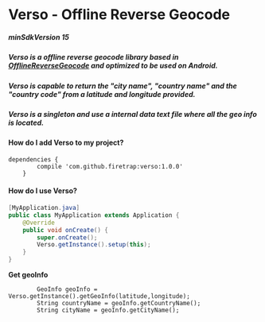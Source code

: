 # Verso - Offline Reverse Geocode 
##### minSdkVersion 15 

##### Verso is a offline reverse geocode library based in [OfflineReverseGeocode](https://github.com/AReallyGoodName/OfflineReverseGeocode) and optimized to be used on Android.

##### Verso is capable to return the "city name", "country name" and the "country code" from a latitude and longitude provided.

##### Verso is a singleton and use a internal data text file where all the geo info is located.

#### How do I add Verso to my project?
```
dependencies {
		compile 'com.github.firetrap:verso:1.0.0'
	}
```

#### How do I use Verso?

```java
[MyApplication.java]
public class MyApplication extends Application {
	@Override
	public void onCreate() {
		super.onCreate();
        Verso.getInstance().setup(this);
	}
}
```

**Get geoInfo**
```
        GeoInfo geoInfo = Verso.getInstance().getGeoInfo(latitude,longitude);
        String countryName = geoInfo.getCountryName();
        String cityName = geoInfo.getCityName();
```

